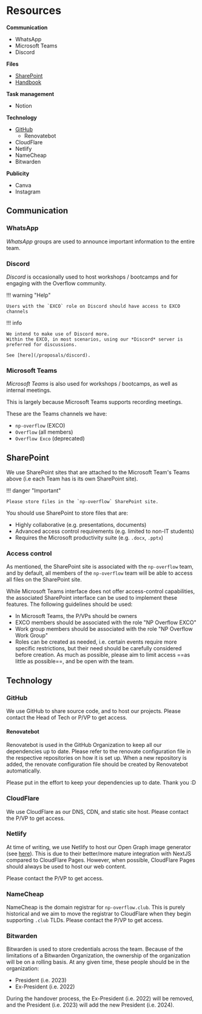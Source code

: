 # Resources

**Communication**

* WhatsApp
* Microsoft Teams
* Discord

**Files**

* [SharePoint](https://connectnpedu.sharepoint.com/:f:/r/sites/np-overflow/Shared%20Documents/General?csf=1&web=1&e=gxYuNE)
* [Handbook](https://handbook.np-overflow.club)

**Task management**

* Notion

**Technology**

* [GitHub](https://github.com/np-overflow)
    * Renovatebot
* CloudFlare
* Netlify
* NameCheap
* Bitwarden

**Publicity**

* Canva
* Instagram

## Communication

### WhatsApp

*WhatsApp* groups are used to announce important information to the entire team.

### Discord

*Discord* is occasionally used to host workshops / bootcamps and for engaging with the Overflow community.

!!! warning "Help"

    Users with the `EXCO` role on Discord should have access to EXCO channels

!!! info

    We intend to make use of Discord more. 
    Within the EXCO, in most scenarios, using our *Discord* server is preferred for discussions.

    See [here](/proposals/discord).

### Microsoft Teams

*Microsoft Teams* is also used for workshops / bootcamps, as well as internal meetings.

This is largely because Microsoft Teams supports recording meetings.

These are the Teams channels we have:

* `np-overflow` (EXCO)
* `Overflow` (all members)
* `Overflow Exco` (deprecated)

## SharePoint

We use SharePoint sites that are attached to the Microsoft Team's Teams above (i.e each Team has is its own SharePoint site).

!!! danger "Important"

    Please store files in the `np-overflow` SharePoint site.

You should use SharePoint to store files that are:

* Highly collaborative (e.g. presentations, documents)
* Advanced access control requirements (e.g. limited to non-IT students)
* Requires the Microsoft productivity suite (e.g. `.docx`, `.pptx`)

### Access control

As mentioned, the SharePoint site is associated with the `np-overflow` team, and by default, all members of the `np-overflow` team will be able to access all files on the SharePoint site.

While Microsoft Teams interface does not offer access-control capabilities, the associated SharePoint interface can be used to implement these features. The following guidelines should be used:

* In Microsoft Teams, the P/VPs should be owners
* EXCO members should be associated with the role "NP Overflow EXCO"
* Work group members should be associated with the role "NP Overflow Work Group"
* Roles can be created as needed, i.e. certain events require more specific restrictions, but their need should be carefully considered before creation. As much as possible, please aim to limit access ==as little as possible==, and be open with the team.

## Technology

### GitHub

We use GitHub to share source code, and to host our projects. Please contact the Head of Tech or P/VP to get access.

#### Renovatebot

Renovatebot is used in the GitHub Organization to keep all our dependencies up to date. Please refer to the renovate configuration file in the respective repositories on how it is set up. When a new repository is added, the renovate configuration file should be created by Renovatebot automatically. 

Please put in the effort to keep your dependencies up to date. Thank you :D

### CloudFlare

We use CloudFlare as our DNS, CDN, and static site host. Please contact the P/VP to get access.

### Netlify

At time of writing, we use Netlify to host our Open Graph image generator (see [here](https://github.com/np-overflow/og)). This is due to their better/more mature integration with NextJS compared to CloudFlare Pages. However, when possible, CloudFlare Pages should always be used to host our web content.

Please contact the P/VP to get access.

### NameCheap

NameCheap is the domain registrar for `np-overflow.club`. This is purely historical and we aim to move the registrar to CloudFlare when they begin supporting `.club` TLDs. Please contact the P/VP to get access.

### Bitwarden

Bitwarden is used to store credentials across the team. Because of the limitations of a Bitwarden Organization, the ownership of the organization will be on a rolling basis. At any given time, these people should be in the organization:

* President (i.e. 2023)
* Ex-President (i.e. 2022)

During the handover process, the Ex-President (i.e. 2022) will be removed, and the President (i.e. 2023) will add the new President (i.e. 2024).

